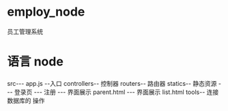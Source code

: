 # employ_node
员工管理系统
# 语言 node
  ###  
   src---
       app.js --入口
       controllers-- 控制器
       routers-- 路由器
       statics-- 静态资源
             --- 登录页
             --- 注册
             --- 界面展示 parent.html
             --- 界面展示 list.html
       tools-- 连接数据库的 操作
       